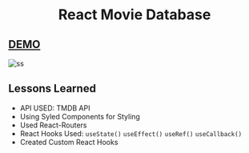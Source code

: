 <h1 align=center>React Movie Database</h1>

## [DEMO]()

![ss](./ss.png)

## Lessons Learned

- API USED: TMDB API
- Using Syled Components for Styling
- Used React-Routers
- React Hooks Used: `useState()` `useEffect()` `useRef()` `useCallback()`
- Created Custom React Hooks
